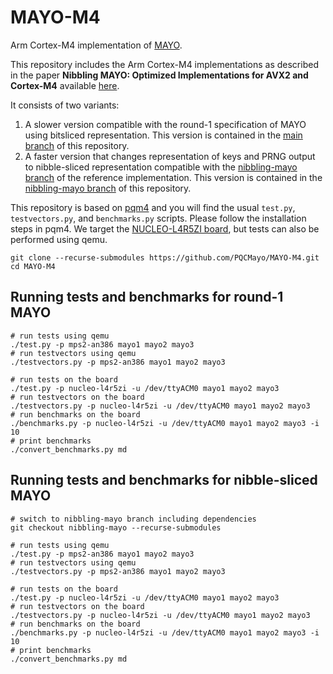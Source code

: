 # MAYO-M4
Arm Cortex-M4 implementation of [MAYO](https://pqmayo.org/).

This repository includes the Arm Cortex-M4 implementations as described in the paper **Nibbling MAYO: Optimized Implementations for AVX2 and Cortex-M4** available [here](https://eprint.iacr.org/2023/1683.pdf).

It consists of two variants:
1. A slower version compatible with the round-1 specification of MAYO using bitsliced representation. This version is contained in the [main branch](https://github.com/PQCMayo/MAYO-M4/tree/main) of this repository.
2. A faster version that changes representation of keys and PRNG output to nibble-sliced representation compatible with the [nibbling-mayo branch](https://github.com/PQCMayo/MAYO-C/tree/nibbling-mayo) of the reference implementation. This version is contained in the [nibbling-mayo branch](https://github.com/PQCMayo/MAYO-M4/tree/nibbling-mayo) of this repository.

This repository is based on [pqm4](https://github.com/mupq/pqm4) and you will find the usual `test.py`, `testvectors.py`, and `benchmarks.py` scripts. 
Please follow the installation steps in pqm4. 
We target the [NUCLEO-L4R5ZI board](https://www.st.com/en/evaluation-tools/nucleo-l476rg.html), but tests can also be performed using qemu.

```
git clone --recurse-submodules https://github.com/PQCMayo/MAYO-M4.git
cd MAYO-M4
```

## Running tests and benchmarks for round-1 MAYO
```
# run tests using qemu
./test.py -p mps2-an386 mayo1 mayo2 mayo3
# run testvectors using qemu
./testvectors.py -p mps2-an386 mayo1 mayo2 mayo3

# run tests on the board
./test.py -p nucleo-l4r5zi -u /dev/ttyACM0 mayo1 mayo2 mayo3
# run testvectors on the board
./testvectors.py -p nucleo-l4r5zi -u /dev/ttyACM0 mayo1 mayo2 mayo3
# run benchmarks on the board
./benchmarks.py -p nucleo-l4r5zi -u /dev/ttyACM0 mayo1 mayo2 mayo3 -i 10
# print benchmarks
./convert_benchmarks.py md
```

## Running tests and benchmarks for nibble-sliced MAYO
```
# switch to nibbling-mayo branch including dependencies
git checkout nibbling-mayo --recurse-submodules

# run tests using qemu
./test.py -p mps2-an386 mayo1 mayo2 mayo3
# run testvectors using qemu
./testvectors.py -p mps2-an386 mayo1 mayo2 mayo3

# run tests on the board
./test.py -p nucleo-l4r5zi -u /dev/ttyACM0 mayo1 mayo2 mayo3
# run testvectors on the board
./testvectors.py -p nucleo-l4r5zi -u /dev/ttyACM0 mayo1 mayo2 mayo3
# run benchmarks on the board
./benchmarks.py -p nucleo-l4r5zi -u /dev/ttyACM0 mayo1 mayo2 mayo3 -i 10
# print benchmarks
./convert_benchmarks.py md
```
